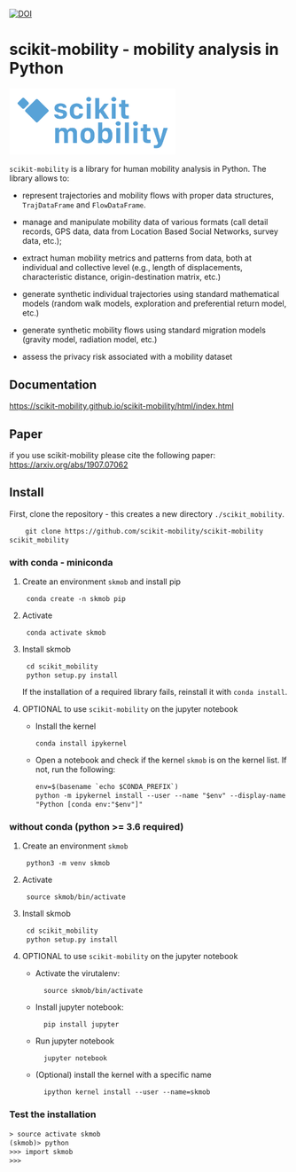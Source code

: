 [![DOI](https://zenodo.org/badge/184337448.svg)](https://zenodo.org/badge/latestdoi/184337448)

# scikit-mobility - mobility analysis in Python

<img src="logo_skmob.png" width=300/>

`scikit-mobility` is a library for human mobility analysis in Python. The library allows to: 

- represent trajectories and mobility flows with proper data structures, `TrajDataFrame` and `FlowDataFrame`. 

- manage and manipulate mobility data of various formats (call detail records, GPS data, data from Location Based Social Networks, survey data, etc.);

- extract human mobility metrics and patterns from data, both at individual and collective level (e.g., length of displacements, characteristic distance, origin-destination matrix, etc.)

- generate synthetic individual trajectories using standard mathematical models (random walk models, exploration and preferential return model, etc.)

- generate synthetic mobility flows using standard migration models (gravity model, radiation model, etc.)

- assess the privacy risk associated with a mobility dataset


## Documentation

<https://scikit-mobility.github.io/scikit-mobility/html/index.html>


## Paper

if you use scikit-mobility please cite the following paper: https://arxiv.org/abs/1907.07062


## Install

First, clone the repository - this creates a new directory `./scikit_mobility`. 

        git clone https://github.com/scikit-mobility/scikit-mobility scikit_mobility


### with conda - miniconda

1. Create an environment `skmob` and install pip

        conda create -n skmob pip

2. Activate
    
        conda activate skmob

3. Install skmob

        cd scikit_mobility
        python setup.py install

    If the installation of a required library fails, reinstall it with `conda install`.      

4. OPTIONAL to use `scikit-mobility` on the jupyter notebook

    - Install the kernel
    
          conda install ipykernel
          
    - Open a notebook and check if the kernel `skmob` is on the kernel list. If not, run the following:
    
          env=$(basename `echo $CONDA_PREFIX`)
          python -m ipykernel install --user --name "$env" --display-name "Python [conda env:"$env"]"
          
### without conda (python >= 3.6 required)


1. Create an environment `skmob`

        python3 -m venv skmob

2. Activate
    
        source skmob/bin/activate

3. Install skmob

        cd scikit_mobility
        python setup.py install


4. OPTIONAL to use `scikit-mobility` on the jupyter notebook

	- Activate the virutalenv:
	
			source skmob/bin/activate
	
	- Install jupyter notebook:
		
			pip install jupyter 
	
	- Run jupyter notebook 			
			
			jupyter notebook
			
	- (Optional) install the kernel with a specific name
			
			ipython kernel install --user --name=skmob
			
          
### Test the installation

```
> source activate skmob
(skmob)> python
>>> import skmob
>>>
```
